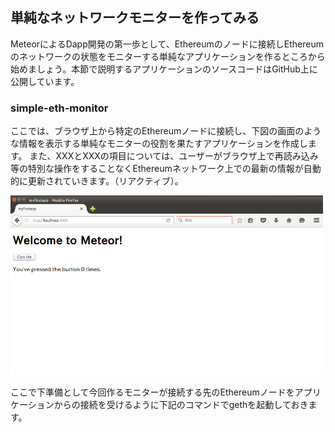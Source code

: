 ## 単純なネットワークモニターを作ってみる

MeteorによるDapp開発の第一歩として、Ethereumのノードに接続しEthereumのネットワークの状態をモニターする単純なアプリケーションを作るところから始めましょう。本節で説明するアプリケーションのソースコードはGitHub上に公開しています。

### simple-eth-monitor
ここでは、ブラウザ上から特定のEthereumノードに接続し、下図の画面のような情報を表示する単純なモニターの役割を果たすアプリケーションを作成します。
また、XXXとXXXの項目については、ユーザーがブラウザ上で再読み込み等の特別な操作をすることなくEthereumネットワーク上での最新の情報が自動的に更新されていきます。（リアクティブ）。

<img src="00_img/myfirstapp.png" width="500">

ここで下準備として今回作るモニターが接続する先のEthereumノードをアプリケーションからの接続を受けるように下記のコマンドでgethを起動しておきます。
